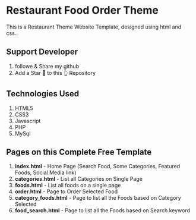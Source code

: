 # Restaurant Food Order Theme
This is a Restaurant Theme Website Template, designed using html and css..


## Support Developer
1. followe & Share my github  
2. Add a Star 🌟  to this 👆 Repository





## Technologies Used
1. HTML5
2. CSS3
3. Javascript
4. PHP
5. MySql


## Pages on this Complete Free Template
1. **index.html** - Home Page (Search Food, Some Categories, Featured Foods, Social Media link)
2. **categories.html** - List all Categories on Single Page
3. **foods.html** - List all foods on a single page
4. **order.html** - Page to Order Selected Food
5. **category_foods.html** - Page to list all the Foods based on Category Selected
6. **food_search.html** - Page to list all the Foods based on Search keyword







